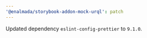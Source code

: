 ```yaml
---
'@enalmada/storybook-addon-mock-urql': patch
---
```


Updated dependency `eslint-config-prettier` to `9.1.0`.
